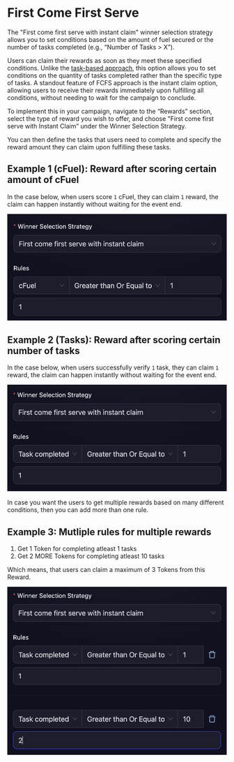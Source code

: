 # First Come First Serve

The  "First come first serve with instant claim" winner selection strategy allows you to set conditions based on the amount of fuel secured or the number of tasks completed (e.g., “Number of Tasks > X”).

Users can claim their rewards as soon as they meet these specified conditions. Unlike the [task-based approach](task-fcfs.md), this option allows you to set conditions on the quantity of tasks completed rather than the specific type of tasks. A standout feature of FCFS approach is the instant claim option, allowing users to receive their rewards immediately upon fulfilling all  conditions, without needing to wait for the campaign to conclude.

To implement this in your campaign, navigate to the “Rewards” section, select the type of reward you wish to offer, and choose  "First come first serve with Instant Claim” under the Winner Selection Strategy.

You can then define the tasks that users need to complete and specify the reward amount they can claim upon fulfilling these tasks.

## Example 1 (cFuel): Reward after scoring certain amount of cFuel

In the case below, when users score `1` cFuel, they can claim `1` reward, the claim can happen instantly without waiting for the event end.

![First Come First Serve](../images/fcfs-1.png)

## Example 2 (Tasks): Reward after scoring certain number of tasks

In the case below, when users successfully verify `1` task, they can claim `1` reward, the claim can happen instantly without waiting for the event end.

![First Come First Serve](../images/fcfs-2.png)

In case you want the users to get multiple rewards based on many different conditions, then you can add more than one rule.

## Example 3: Mutliple rules for multiple rewards
1. Get 1 Token for completing atleast 1 tasks
2. Get 2 MORE Tokens for completing atleast 10 tasks

Which means, that users can claim a maximum of 3 Tokens from this Reward.

![First Come First Serve](../images/fcfs-3.png)

